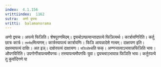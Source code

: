```yaml
---
index:  4.1.156
vrittiindex:  1162
sutra:  अणो द्व्यचः
vritti:  balamanorama 
---
```


अणो द्व्यचः। अपत्ये फिञिति। शेषपूरणमिदम्। द्व्यचोऽण्प्रत्यान्तादपत्ये फिञित्यर्थः। कार्त्रायणिरिति। कर्तु छात्रः कार्त्रः। `तस्येद`मित्यणम्। कार्त्रस्यापत्यं कार्त्रायणिः। फिञि आयन्नादेशे णत्वम्। दाक्षायण इति। दक्षस्यापत्यं दाक्षिः। अत इञ्। दाक्षेरपत्यं दाक्षायणः। `यञिञोश्चे`ति फक्। अण्णन्तत्वाऽभावान्नफिञिति भावः। औपगविरिति। उपगोर्गोत्रापत्यमौपगवः। तस्यापत्यमौपगविः युवा। द्व्यच्त्वाऽभावान्न फिञिति भावः। कर्तुरपत्ये तु कुर्वादिगणे पा

